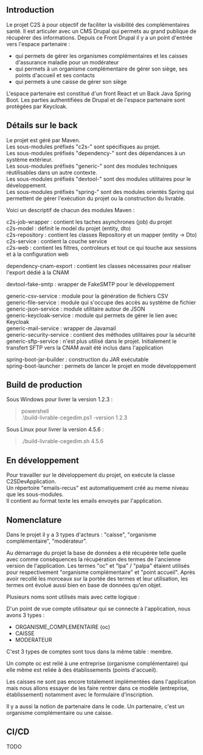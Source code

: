 ## Introduction
Le projet C2S à pour objectif de faciliter la visibilité des complémentaires santé.
Il est articuler avec un CMS Drupal qui permets au grand publique de récupérer des informations.
Depuis ce Front Drupal il y a un point d'entrée vers l'espace partenaire : 

- qui permets de gérer les organismes complémentaires et les caisses d'assurance maladie pour un modérateur
- qui permets à un organisme complémentaire de gérer son siège, ses points d'accueil et ses contacts
- qui permets à une caisse de gérer son siège

L'espace partenaire est constitué d'un front React et un Back Java Spring Boot.
Les parties authentifiées de Drupal et de l'espace partenaire sont protégées par Keycloak.

## Détails sur le back
Le projet est géré par Maven.\
Les sous-modules préfixés "c2s-" sont spécifiques au projet.\
Les sous-modules préfixés "dependency-" sont des dépendances à un système extérieur.\
Les sous-modules préfixés "generic-" sont des modules techniques réutilisables dans un autre contexte.\
Les sous-modules préfixés "devtool-" sont des modules utilitaires pour le développement.\
Les sous-modules préfixés "spring-" sont des modules orientés Spring qui permettent de gérer l'exécution du projet ou la construction du livrable.

Voici un descriptif de chacun des modules Maven : 

c2s-job-wrapper : contient les taches asynchrones (job) du projet \
c2s-model : définit le model du projet (entity, dto)\
c2s-repository : contient les classes Repository et un mapper (entity -> Dto)\
c2s-service : contient la couche service \
c2s-web : contient les filtres, controleurs et tout ce qui touche aux sessions et à la configuration web 

dependency-cnam-export : contient les classes nécessaires pour réaliser l'export dédié à la CNAM 

devtool-fake-smtp : wrapper de FakeSMTP pour le développement 

generic-csv-service : module pour la génération de fichiers CSV\
generic-file-service : module qui s'occupe des accès au système de fichier\
generic-json-service : module utilitaire autour de JSON\
generic-keycloak-service : module qui permets de gérer le lien avec Keycloak\
generic-mail-service : wrapper de Javamail \
generic-security-service : contient des méthodes utilitaires pour la sécurité\
generic-sftp-service : n'est plus utilisé dans le projet. Initialement le transfert SFTP vers la CNAM avait été inclus dans l'application

spring-boot-jar-builder : construction du JAR exécutable\
spring-boot-launcher : permets de lancer le projet en mode développement 

## Build de production
Sous Windows pour livrer la version 1.2.3 :
> powershell\
> .\build-livrable-cegedim.ps1 -version 1.2.3

Sous Linux pour livrer la version 4.5.6 : 
> ./build-livrable-cegedim.sh 4.5.6

## En développement
Pour travailler sur le développement du projet, on exécute la classe C2SDevApplication.\
Un répertoire "emails-recus" est automatiquement créé au meme niveau que les sous-modules.\
Il contient au format texte les emails envoyés par l'application.

## Nomenclature 
Dans le projet il y a 3 types d'acteurs : "caisse", "organisme complémentaire", "modérateur".

Au démarrage du projet la base de données a été récupérée telle quelle avec comme conséquences la 
récupération des termes de l'ancienne version de l'application. Les termes "oc" et "lpa" / "palpa" 
étaient utilisés pour respectivement "organisme complémentaire" et "point accueil".
Après avoir recollé les morceaux sur la portée des termes et leur utilisation, les termes 
ont évolué aussi bien en base de données qu'en objet.

Plusieurs noms sont utilisés mais avec cette logique :

D'un point de vue compte utilisateur qui se connecte à l'application, nous avons 3 types :
- ORGANISME_COMPLEMENTAIRE (oc)
- CAISSE
- MODERATEUR

C'est 3 types de comptes sont tous dans la même table : membre.

Un compte oc est relié à une entreprise (organisme complémentaire) qui elle même est reliée 
à des établissements (points d'accueil).

Les caisses ne sont pas encore totalement implémentées dans l'application mais nous allons 
essayer de les faire rentrer dans ce modèle (entreprise, établissement) notamment avec 
le formulaire d'inscription.

Il y a aussi la notion de partenaire dans le code.
Un partenaire, c'est un organisme complémentaire ou une caisse.


## CI/CD
TODO
